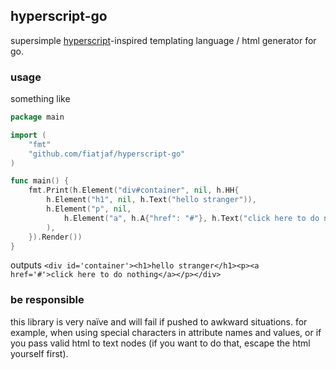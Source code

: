 ## hyperscript-go

supersimple [hyperscript](https://github.com/dominictarr/hyperscript)-inspired templating language / html generator for go.

### usage

something like

```go
package main

import (
    "fmt"
    "github.com/fiatjaf/hyperscript-go"
)

func main() {
    fmt.Print(h.Element("div#container", nil, h.HH{
        h.Element("h1", nil, h.Text("hello stranger")),
        h.Element("p", nil,
            h.Element("a", h.A{"href": "#"}, h.Text("click here to do nothing")),
        ),
    }).Render())
}
```

outputs `<div id='container'><h1>hello stranger</h1><p><a href='#'>click here to do nothing</a></p></div>`

### be responsible

this library is very naïve and will fail if pushed to awkward situations. for example, when using special characters in attribute names and values, or if you pass valid html to text nodes (if you want to do that, escape the html yourself first).
